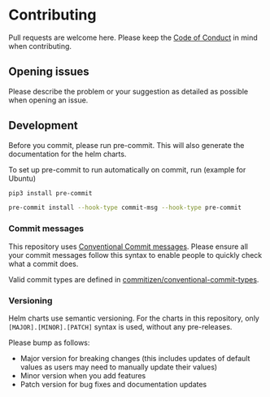 # Contributing

Pull requests are welcome here. Please keep the [Code of Conduct](CODE_OF_CONDUCT.md) in mind when contributing.

## Opening issues

Please describe the problem or your suggestion as detailed as possible when opening an issue.

## Development

Before you commit, please run pre-commit. This will also generate the documentation for the helm charts.

To set up pre-commit to run automatically on commit, run (example for Ubuntu)

```sh
pip3 install pre-commit

pre-commit install --hook-type commit-msg --hook-type pre-commit
```

### Commit messages

This repository uses [Conventional Commit messages](https://www.conventionalcommits.org/en/v1.0.0/). Please ensure all your commit messages follow this syntax to enable people to quickly check what a commit does.

Valid commit types are defined in [commitizen/conventional-commit-types](https://github.com/commitizen/conventional-commit-types/blob/v3.0.0/index.json).

### Versioning

Helm charts use semantic versioning. For the charts in this repository, only `[MAJOR].[MINOR].[PATCH]` syntax is used, without any pre-releases.

Please bump as follows:

* Major version for breaking changes (this includes updates of default values as users may need to manually update their values)
* Minor version when you add features
* Patch version for bug fixes and documentation updates
